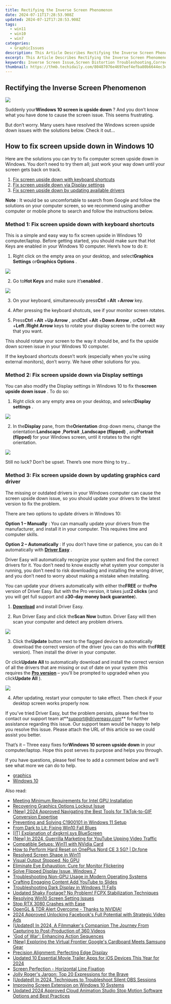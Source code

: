 ```yaml
---
title: Rectifying the Inverse Screen Phenomenon
date: 2024-07-11T17:28:53.908Z
updated: 2024-07-12T17:28:53.908Z
tags:
  - win11
  - win10
  - win7
categories:
  - GraphicIssues
description: This Article Describes Rectifying the Inverse Screen Phenomenon
excerpt: This Article Describes Rectifying the Inverse Screen Phenomenon
keywords: Inverse Screen Issue,Screen Distortion Troubleshooting,Correcting Screen Reversal Problems,Inverse Display Correction Guide,Rectifying Inverse Screen Phenomena,Avoiding Inverse Image Effects in Devices,Inverse Screen Solution Techniques
thumbnail: https://thmb.techidaily.com/80487076e4697eef4efba80b6644ec3d63e792257dbd68c462e7ed6957f7f6c0.jpg
---
```


## Rectifying the Inverse Screen Phenomenon

![](https://images.drivereasy.com/wp-content/uploads/2018/06/img_5b16649a9fba1.jpg)

 Suddenly your**Windows 10 screen is upside down** ? And you don’t know what you have done to cause the screen issue. This seems frustrating.

 But don’t worry. Many users have resolved the Windows screen upside down issues with the solutions below. Check it out…

## How to fix screen upside down in Windows 10

 Here are the solutions you can try to fix computer screen upside down in Windows. You don’t need to try them all; just work your way down until your screen gets back on track.

1. [Fix screen upside down with keyboard shortcuts](#Fix1)
2. [Fix screen upside down via Display settings](#Fix2)
3. [Fix screen upside down by updating available drivers](#Fix3)

**Note** : It would be so uncomfortable to search from Google and follow the solutions on your computer screen, so we recommend using another computer or mobile phone to search and follow the instructions below.

###  Method 1: Fix screen upside down with keyboard shortcuts

 This is a simple and easy way to fix screen upside in Windows 10 computer/laptop. Before getting started, you should make sure that Hot Keys are enabled in your Windows 10 computer. Here’s how to do it:

 1) Right click on the empty area on your desktop, and select**Graphics Settings** or**Graphics Options** .

![](https://images.drivereasy.com/wp-content/uploads/2018/06/img_5b18e563d98db.jpg)

 2) Go to**Hot Keys** and make sure it’s**enabled** .

![](https://images.drivereasy.com/wp-content/uploads/2018/06/img_5b18e59b14930.jpg)

 3) On your keyboard, simultaneously press**Ctrl** +**Alt** +**Arrow** key.

 4) After pressing the keyboard shotcuts, see if your monitor screen rotates.

 5) Press**Ctrl** +**Alt** +**Up Arrow** , and**Ctrl** +**Alt** +**Down Arrow** , or**Ctrl** +**Alt** +**Left** /**Right Arrow** keys to rotate your display screen to the correct way that you want.

 This should rotate your screen to the way it should be, and fix the upside down screen issue in your Windows 10 computer.

 If the keyboard shortcuts doesn’t work (especially when you’re using external monitors), don’t worry. We have other solutions for you.

###  Method 2: Fix screen upside down via Display settings

 You can also modify the Display settings in Windows 10 to fix the**screen upside down issue** . To do so:

 1) Right click on any empty area on your desktop, and select**Display settings** .

![](https://images.drivereasy.com/wp-content/uploads/2018/06/img_5b1664f56b08b.jpg)

 2) In the**Display** pane, from the**Orientation** drop down menu, change the orientation:**Landscape** ,**Portrait** ,**Landscape (flipped)** , and**Portrait (flipped)** for your Windows screen, until it rotates to the right orientation.

![](https://images.drivereasy.com/wp-content/uploads/2018/06/img_5b16654b0c7e6.jpg)

 Still no luck? Don’t be upset. There’s one more thing to try…

###  Method 3: Fix screen upside down by updating graphics card driver

 The missing or outdated drivers in your Windows computer can cause the screen upside down issue, so you should update your drivers to the latest version to fix the problem.

There are two options to update drivers in Windows 10:

**Option 1 – Manually** : You can manually update your drivers from the manufacturer, and install it in your computer. This requires time and computer skills.

**Option 2 – Automatically** : If you don’t have time or patience, you can do it automatically with **[Driver Easy](https://tools.techidaily.com/drivereasy/download/)**  .

 Driver Easy will automatically recognize your system and find the correct drivers for it. You don’t need to know exactly what system your computer is running, you don’t need to risk downloading and installing the wrong driver, and you don’t need to worry about making a mistake when installing.

 You can update your drivers automatically with either the**FREE** or the**Pro** version of Driver Easy. But with the Pro version, it takes just**2 clicks** (and you will get full support and a**30-day money back guarantee**).

 1) **[Download](https://tools.techidaily.com/drivereasy/download/)**  and install Driver Easy.

 2) Run Driver Easy and click the**Scan Now** button. Driver Easy will then scan your computer and detect any problem drivers.

![](https://images.drivereasy.com/wp-content/uploads/2018/06/img_5b1665b20185d.jpg)

 3) Click the**Update** button next to the flagged device to automatically download the correct version of the driver (you can do this with the**FREE** version). Then install the driver in your computer.

 Or click**Update All** to automatically download and install the correct version of all the drivers that are missing or out of date on your system (this requires the **[Pro version](https://tools.techidaily.com/drivereasy/download/)**  – you’ll be prompted to upgraded when you click**Update All** ).

![](https://images.drivereasy.com/wp-content/uploads/2018/06/img_5b166616338a7.jpg)

 4) After updating, restart your computer to take effect. Then check if your desktop screen works properly now.

 If you’ve tried Driver Easy, but the problem persists, please feel free to contact our support team at**<support@drivereasy.com>** for further assistance regarding this issue. Our support team would be happy to help you resolve this issue. Please attach the URL of this article so we could assist you better.

  That’s it – Three easy fixes for**Windows 10 screen upside down** in your computer/laptop. Hope this post serves its purpose and helps you through.

 If you have questions, please feel free to add a comment below and we’ll see what more we can do to help.

* [graphics](https://tools.techidaily.com/drivereasy/download/)
* [Windows 10](https://tools.techidaily.com/drivereasy/download/)

<ins class="adsbygoogle"
     style="display:block"
     data-ad-format="autorelaxed"
     data-ad-client="ca-pub-7571918770474297"
     data-ad-slot="1223367746"></ins>



<ins class="adsbygoogle"
     style="display:block"
     data-ad-client="ca-pub-7571918770474297"
     data-ad-slot="8358498916"
     data-ad-format="auto"
     data-full-width-responsive="true"></ins>



<span class="atpl-alsoreadstyle">Also read:</span>
<div><ul>
<li><a href="https://graphic-issues.techidaily.com/meeting-minimum-requirements-for-intel-gpu-installation/"><u>Meeting Minimum Requirements for Intel GPU Installation</u></a></li>
<li><a href="https://graphic-issues.techidaily.com/recovering-graphics-options-lockout-issue/"><u>Recovering Graphics Options Lockout Issue</u></a></li>
<li><a href="https://tiktok-video-recordings.techidaily.com/new-2024-approved-navigating-the-best-tools-for-tiktok-to-gif-conversion-expertise/"><u>[New] 2024 Approved  Navigating the Best Tools for TikTok-to-GIF Conversion Expertise</u></a></li>
<li><a href="https://graphic-issues.techidaily.com/preventing-and-solving-c1900101-in-windows-11-setup/"><u>Preventing and Solving C1900101 in Windows 11 Setup</u></a></li>
<li><a href="https://graphic-issues.techidaily.com/from-dark-to-lit-fixing-win10-fall-blues/"><u>From Dark to Lit: Fixing Win10 Fall Blues</u></a></li>
<li><a href="https://graphic-issues.techidaily.com/it-explanation-of-dxgkrnlsys-bluescreen/"><u>[IT] Explanation of dxgkrnl.sys BlueScreen</u></a></li>
<li><a href="https://youtube-data.techidaily.com/n-2024-guerrilla-marketing-for-youtube-upping-video-traffic/"><u>[New] In 2024, Guerrilla Marketing for YouTube  Upping Video Traffic</u></a></li>
<li><a href="https://graphic-issues.techidaily.com/compatible-setups-win11-with-nvidia-card/"><u>Compatible Setups: Win11 with NVidia Card</u></a></li>
<li><a href="https://techidaily.com/how-to-perform-hard-reset-on-oneplus-nord-ce-3-5g-drfone-by-drfone-reset-android-reset-android/"><u>How to Perform Hard Reset on OnePlus Nord CE 3 5G? | Dr.fone</u></a></li>
<li><a href="https://graphic-issues.techidaily.com/resolved-screen-shape-in-win11/"><u>Resolved Screen Shape in Win11</u></a></li>
<li><a href="https://graphic-issues.techidaily.com/visual-output-stopped-no-gpu/"><u>Visual Output Stopped, No GPU</u></a></li>
<li><a href="https://graphic-issues.techidaily.com/eliminate-eye-exhaustion-cure-for-monitor-flickering/"><u>Eliminate Eye Exhaustion: Cure for Monitor Flickering</u></a></li>
<li><a href="https://graphic-issues.techidaily.com/solve-flipped-display-issue-windows-7/"><u>Solve Flipped Display Issue, Windows 7</u></a></li>
<li><a href="https://graphic-issues.techidaily.com/troubleshooting-non-gpu-usage-in-modern-operating-systems/"><u>Troubleshooting Non-GPU Usage in Modern Operating Systems</u></a></li>
<li><a href="https://youtube-videos.techidaily.com/crafting-engaging-content-add-youtube-to-slides/"><u>Crafting Engaging Content  Add YouTube to Slides</u></a></li>
<li><a href="https://graphic-issues.techidaily.com/troubleshooting-dark-display-in-windows-11-falls/"><u>Troubleshooting Dark Display in Windows 11 Falls</u></a></li>
<li><a href="https://smart-video-creator.techidaily.com/updated-shaky-footage-no-problem-fcpx-stabilization-techniques/"><u>Updated Shaky Footage? No Problem! FCPX Stabilization Techniques</u></a></li>
<li><a href="https://graphic-issues.techidaily.com/resolving-win10-screen-setting-issues/"><u>Resolving Win10 Screen Setting Issues</u></a></li>
<li><a href="https://graphic-issues.techidaily.com/stop-rtx-3080-crashes-with-ease/"><u>Stop RTX 3080 Crashes with Ease</u></a></li>
<li><a href="https://graphic-issues.techidaily.com/opengl-and-tdr-alert-overcome-thanks-to-nvidia/"><u>OpenGL & TDR Alert Overcome - Thanks to NVIDIA!</u></a></li>
<li><a href="https://facebook-video-recording.techidaily.com/2024-approved-unlocking-facebooks-full-potential-with-strategic-video-ads/"><u>2024 Approved  Unlocking Facebook's Full Potential with Strategic Video Ads</u></a></li>
<li><a href="https://facebook-video-share.techidaily.com/updated-in-2024-a-filmmakers-companion-the-journey-from-capturing-to-post-production-of-360-videos/"><u>[Updated] In 2024, A Filmmaker's Companion  The Journey From Capturing to Post-Production of 360 Videos</u></a></li>
<li><a href="https://graphic-issues.techidaily.com/god-of-war-enhancing-action-sequences/"><u>'God of War': Enhancing Action Sequences</u></a></li>
<li><a href="https://some-knowledge.techidaily.com/new-exploring-the-virtual-frontier-googles-cardboard-meets-samsung-gear/"><u>[New] Exploring the Virtual Frontier  Google's Cardboard Meets Samsung Gear</u></a></li>
<li><a href="https://graphic-issues.techidaily.com/precision-alignment-perfecting-edge-display/"><u>Precision Alignment: Perfecting Edge Display</u></a></li>
<li><a href="https://video-creation-software.techidaily.com/updated-10-essential-movie-trailer-apps-for-ios-devices-this-year-for-2024/"><u>Updated 10 Essential Movie Trailer Apps for iOS Devices This Year for 2024</u></a></li>
<li><a href="https://graphic-issues.techidaily.com/screen-perfection-horizontal-line-fixation/"><u>Screen Perfection - Horizontal Line Fixation</u></a></li>
<li><a href="https://mondly-stories.techidaily.com/jolly-rogers-jargon-top-20-expressions-for-the-brave/"><u>Jolly Roger's Jargon: Top 20 Expressions for the Brave</u></a></li>
<li><a href="https://screen-capture.techidaily.com/updated-in-2024-techniques-to-troubleshoot-silent-obs-sessions/"><u>[Updated] In 2024, Techniques to Troubleshoot Silent OBS Sessions</u></a></li>
<li><a href="https://graphic-issues.techidaily.com/improving-screen-extension-on-windows-10-systems/"><u>Improving Screen Extension on Windows 10 Systems</u></a></li>
<li><a href="https://smart-video-editing.techidaily.com/updated-2024-approved-cloud-animation-studio-stop-motion-software-options-and-best-practices/"><u>Updated 2024 Approved Cloud Animation Studio Stop Motion Software Options and Best Practices</u></a></li>
</ul></div>
